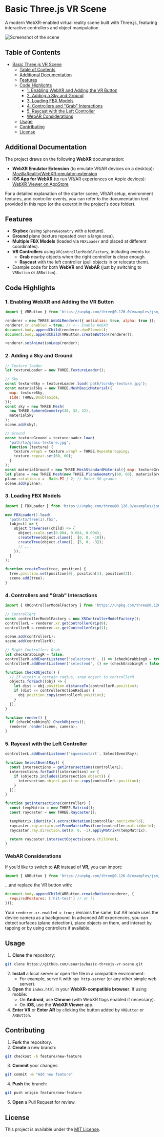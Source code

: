 # Basic Three.js VR Scene

A modern WebXR-enabled virtual reality scene built with Three.js, featuring interactive controllers and object manipulation.

<img src="assets/scene.png" alt="Screenshot of the scene">

## Table of Contents

- [Basic Three.js VR Scene](#basic-threejs-vr-scene)
  - [Table of Contents](#table-of-contents)
  - [Additional Documentation](#additional-documentation)
  - [Features](#features)
  - [Code Highlights](#code-highlights)
    - [1. Enabling WebXR and Adding the VR Button](#1-enabling-webxr-and-adding-the-vr-button)
    - [2. Adding a Sky and Ground](#2-adding-a-sky-and-ground)
    - [3. Loading FBX Models](#3-loading-fbx-models)
    - [4. Controllers and "Grab" Interactions](#4-controllers-and-grab-interactions)
    - [5. Raycast with the Left Controller](#5-raycast-with-the-left-controller)
    - [WebAR Considerations](#webar-considerations)
  - [Usage](#usage)
  - [Contributing](#contributing)
  - [License](#license)

## Additional Documentation
The project draws on the following **WebXR** documentation:
- **WebXR Emulator Extension** (to emulate VR/AR devices on a desktop):  
  [MozillaReality/WebXR-emulator-extension](https://github.com/MozillaReality/WebXR-emulator-extension)
- **iOS App for WebXR** (to run VR/AR experiences on Apple devices):  
  [WebXR Viewer on AppStore](https://apps.apple.com/us/app/webxr-viewer/id1295998056)

For a detailed explanation of the starter scene, VR/AR setup, environment textures, and controller events, you can refer to the documentation text provided in this repo (or the excerpt in the project's docs folder).

## Features
- **Skybox** (using `SphereGeometry` with a texture).
- **Ground** plane (texture repeated over a large area).
- **Multiple FBX Models** (loaded via `FBXLoader` and placed at different coordinates).
- **VR Controllers** using `XRControllerModelFactory`, including events to:
  - **Grab** nearby objects when the right controller is close enough.
  - **Raycast** with the left controller (pull objects in or relocate them).
- Example code for both **WebVR** and **WebAR** (just by switching to `VRButton` or `ARButton`).

## Code Highlights

### 1. Enabling WebXR and Adding the VR Button
```js
import { VRButton } from 'https://unpkg.com/three@0.126.0/examples/jsm/webxr/VRButton.js';

renderer = new THREE.WebGLRenderer({ antialias: true, alpha: true });
renderer.xr.enabled = true; // <-- Enable WebXR
document.body.appendChild(renderer.domElement);
document.body.appendChild(VRButton.createButton(renderer));

renderer.setAnimationLoop(render);
```

### 2. Adding a Sky and Ground
```js
// Texture loader
let textureLoader = new THREE.TextureLoader();

// Sky
const textureSky = textureLoader.load('path/to/sky-texture.jpg');
const materialSky = new THREE.MeshBasicMaterial({
  map: textureSky,
  side: THREE.DoubleSide,
});
const sky = new THREE.Mesh(
  new THREE.SphereGeometry(30, 32, 32),
  materialSky
);
scene.add(sky);

// Ground
const textureGround = textureLoader.load(
  'path/to/grass-texture.jpg',
  function (texture) {
    texture.wrapS = texture.wrapT = THREE.RepeatWrapping;
    texture.repeat.set(60, 60);
  }
);
const materialGround = new THREE.MeshStandardMaterial({ map: textureGround });
let plane = new THREE.Mesh(new THREE.PlaneGeometry(60, 60), materialGround);
plane.rotation.x = -Math.PI / 2; // Rotar 90 grados
scene.add(plane);
```

### 3. Loading FBX Models
```js
import { FBXLoader } from 'https://unpkg.com/three@0.126.0/examples/jsm/loaders/FBXLoader.js';

new FBXLoader().load(
  'path/to/Tree(1).fbx',
  (object) => {
    object.traverse((child) => {
      object.scale.set(0.004, 0.004, 0.004);
      createTree(object.clone(), [0, 0, -10]);
      createTree(object.clone(), [5, 0, -3]);
      // ...
    });
  }
);

function createTree(tree, position) {
  tree.position.set(position[0], position[1], position[2]);
  scene.add(tree);
}
```

### 4. Controllers and "Grab" Interactions
```js
import { XRControllerModelFactory } from 'https://unpkg.com/three@0.126.0/examples/jsm/webxr/XRControllerModelFactory.js';

// Controllers
const controllerModelFactory = new XRControllerModelFactory();
controllerL = renderer.xr.getControllerGrip(0);
controllerR = renderer.xr.getControllerGrip(1);

scene.add(controllerL);
scene.add(controllerR);

// Right Controller: Grab
let checkGrabbingR = false;
controllerR.addEventListener('selectstart', () => (checkGrabbingR = true));
controllerR.addEventListener('selectend', () => (checkGrabbingR = false));

function CheckObjects() {
  // If within a certain radius, snap object to controllerR
  objects.forEach((obj) => {
    let dist = obj.position.distanceTo(controllerR.position);
    if (dist <= controllerActionRadius) {
      obj.position.copy(controllerR.position);
    }
  });
}

function render() {
  if (checkGrabbingR) CheckObjects();
  renderer.render(scene, camera);
}
```

### 5. Raycast with the Left Controller
```js
controllerL.addEventListener('squeezestart', SelectEventRay);

function SelectEventRay() {
  const intersections = getIntersections(controllerL);
  intersections.forEach((intersection) => {
    if (objects.includes(intersection.object)) {
      intersection.object.position.copy(controllerL.position);
    }
  });
}

function getIntersections(controller) {
  const tempMatrix = new THREE.Matrix4();
  const raycaster = new THREE.Raycaster();

  tempMatrix.identity().extractRotation(controller.matrixWorld);
  raycaster.ray.origin.setFromMatrixPosition(controller.matrixWorld);
  raycaster.ray.direction.set(0, 0, -1).applyMatrix4(tempMatrix);

  return raycaster.intersectObjects(scene.children);
}
```

### WebAR Considerations
If you’d like to switch to **AR** instead of **VR**, you can import:
```js
import { ARButton } from 'https://unpkg.com/three@0.126.0/examples/jsm/webxr/ARButton.js';
```
...and replace the VR button with:
```js
document.body.appendChild(ARButton.createButton(renderer, {
  requiredFeatures: ['hit-test'] // or []
}));
```
Your `renderer.xr.enabled = true;` remains the same, but AR mode uses the device camera as a background. In advanced AR experiences, you can detect surfaces (plane detection), place objects on them, and interact by tapping or by using controllers if available.

## Usage
1. **Clone** the repository:
```bash
git clone https://github.com/usuario/basic-threejs-vr-scene.git
```
2. **Install** a local server or open the file in a compatible environment:
   - For example, serve it with `npx http-server` (or any other simple web server).
3. **Open** the `index.html` in your **WebXR-compatible browser**. If using mobile:
   - On **Android**, use **Chrome** (with WebXR flags enabled if necessary).
   - On **iOS**, use the **WebXR Viewer** app.
4. **Enter VR** or **Enter AR** by clicking the button added by `VRButton` or `ARButton`.

## Contributing
1. **Fork** the repository.
2. **Create** a new branch:
```bash
git checkout -b feature/new-feature
```
3. **Commit** your changes:
```bash
git commit -m "Add new feature"
```
4. **Push** the branch:
```bash
git push origin feature/new-feature
```
5. **Open** a Pull Request for review.

## License
This project is available under the [MIT License](LICENSE).
